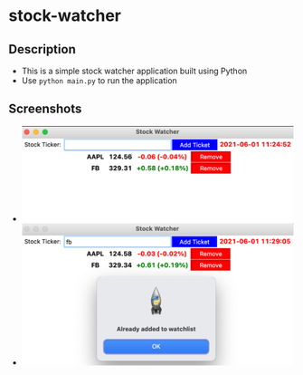 # stock-watcher

## Description
- This is a simple stock watcher application built using Python
- Use `python main.py` to run the application

## Screenshots
- ![plot](./images/screenshot1.png)
- ![plot](./images/screenshot2.png)